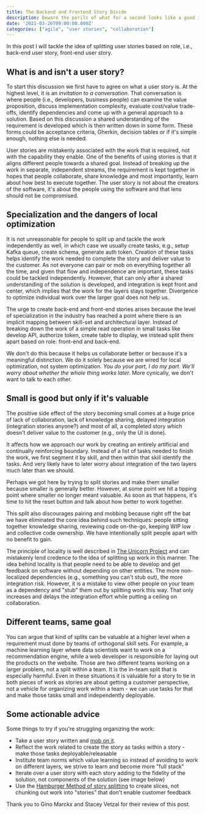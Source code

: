 ```yaml
---
title: The Backend and Frontend Story Divide
description: Beware the perils of what for a second looks like a good idea.
date: '2021-03-26T09:00:00.000Z'
categories: ["agile", "user stories", "collaboration"]
---
```


In this post I will tackle the idea of splitting user stories based on role, i.e., back-end user story, front-end user story.

## What is and isn't a user story?

To start this discussion we first have to agree on what a user story is. At the highest level, it is an _invitation to a conversation_. That conversation is where people (i.e., developers, business people) can examine the value proposition, discuss implementation complexity, evaluate cost/value trade-offs, identify dependencies and come up with a general approach to a solution. Based on this discussion a shared understanding of the requirement is developed which is then written down in some form. These forms could be acceptance criteria, Gherkin, decision tables or if it's simple enough, nothing else is needed.

User stories are mistakenly associated with the work that is required, not with the capability they enable. One of the benefits of using stories is that it aligns different people towards a shared goal. Instead of breaking up the work in separate, independent streams, the requirement is kept together in  hopes that people collaborate, share knowledge and most importantly, learn about how best to execute together. The user story is not about the creators of the software, it's about the people using the software and that lens should not be compromised.

## Specialization and the dangers of local optimization

It is not unreasonable for people to split up and tackle the work independently as well, in which case we usually create tasks, e.g., setup Kafka queue, create schema, generate auth token. Creation of these tasks helps identify the work needed to complete the story and deliver value to the customer. As not everyone can pair or mob on everything together all the time, and given that flow and independence are important, these tasks could be tackled independently. However, that can only after a shared understanding of the solution is developed, and integration is kept front and center, which implies that the work for the layers stays together. Divergence to optimize individual work over the larger goal does not help us.

The urge to create back-end and front-end stories arises because the level of specialization in the industry has reached a point where there is an implicit mapping between skill-set and architectural layer. Instead of breaking down the work of a simple read operation in small tasks like develop API, authorize token, create table to display, we instead split them apart based on role: front-end and back-end.

We don't do this because it helps us collaborate better or because it's a meaningful distinction. We do it solely because we are wired for local optimization, not system optimization. _You do your part, I do my part. We'll worry about whether the whole thing works later._ More cynically, we don't want to talk to each other.

## Small is good but only if it's valuable

The positive side effect of the story becoming small comes at a huge price of lack of collaboration, lack of knowledge sharing, delayed integration (integration stories anyone?) and most of all, a completed story which doesn't deliver value to the customer (e.g., only the UI is done).

It affects how we approach our work by creating an entirely artificial and continually reinforcing boundary. Instead of a list of tasks needed to finish the work, we first segment it by skill, and then within that skill identify the tasks. And very likely have to later worry about integration of the two layers much later than we should.

Perhaps we got here by trying to split stories and make them smaller because smaller is generally better. However, at some point we hit a tipping point where smaller no longer meant valuable. As soon as that happens, it's time to hit the reset button and talk about how better to work together.

This split also discourages pairing and mobbing because right off the bat we have eliminated the core idea behind such techniques: people sitting together knowledge sharing, reviewing code on-the-go, keeping WIP low and collective code ownership. We have intentionally split people apart with no benefit to gain.

The principle of locality is well described in [The Unicorn Project](https://www.goodreads.com/book/show/44333183-the-unicorn-project) and can mistakenly lend credence to the idea of splitting up work in this manner. The idea behind locality is that people need to be able to develop and get feedback on software without depending on other entities. The more non-localized dependencies (e.g., something you can't stub out), the more integration risk. However, it is a mistake to view other people on your team as a dependency and "stub" them out by splitting work this way. That only increases and delays the integration effort while putting a ceiling on collaboration.

## Different teams, same goal

You can argue that kind of splits can be valuable at a higher level when a requirement must done by teams of orthogonal skill sets. For example, a machine learning layer where data scientists want to work on a recommendation engine, while a web developer is responsible for laying out the products on the website. Those are two different teams working on a larger problem, not a split within a team. It is the in-team split that is especially harmful. Even in these situations it is valuable for a story to tie in both pieces of work as stories are about getting a customer perspective, not a vehicle for organizing work within a team - we can use tasks for that and make those tasks small and independently deployable.

## Some actionable advice

Some things to try if you're struggling organizing the work:

- Take a user story written and [mob on it](https://medium.com/comparethemarket/i-did-mob-programming-every-day-for-5-months-heres-what-i-learnt-b586fb8b67c).
- Reflect the work related to create the story as tasks within a story - make those tasks deployable/releasable
- Institute team norms which value learning so instead of avoiding to work on different layers, we strive to learn and become more "full stack"
- Iterate over a user story with each story adding to the fidelity of the solution, not components of the solution (see image below)
- Use the [Hamburger Method of story splitting](https://gojko.net/2012/01/23/splitting-user-stories-the-hamburger-method/) to create slices, not chunking out work into "stories" that don't enable customer feedback

Thank you to Gino Marckx and Stacey Vetzal for their review of this post.